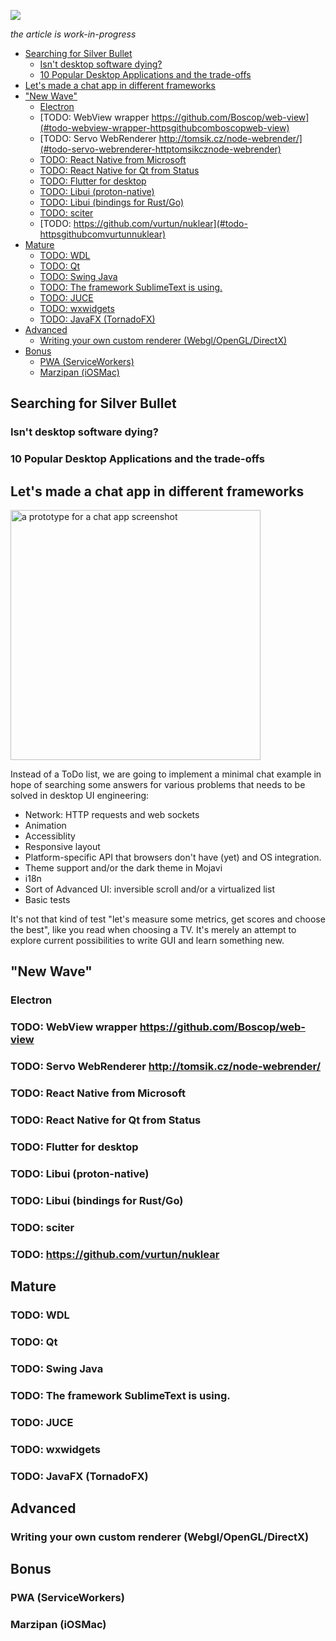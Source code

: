 [![](https://img.shields.io/badge/desktopui-slack-green.svg?logo=slack)](https://join.slack.com/t/desktopui/shared_invite/enQtNTE4NjEyNTA1MzE5LTczZWYzZGQ4YWVhNmFjMWE1N2U2M2FjOGVmYjljMTkyM2I3NjM2OWVhNmNhYTBkZWQxODcxMWY3ZDlhM2YzY2Q)

_the article is work-in-progress_

- [Searching for Silver Bullet](#searching-for-silver-bullet)
  - [Isn't desktop software dying?](#isnt-desktop-software-dying)
  - [10 Popular Desktop Applications and the trade-offs](#10-popular-desktop-applications-and-the-trade-offs)
- [Let's made a chat app in different frameworks](#lets-made-a-chat-app-in-different-frameworks)
- ["New Wave"](#%22new-wave%22)
  - [Electron](#electron)
  - [TODO: WebView wrapper https://github.com/Boscop/web-view](#todo-webview-wrapper-httpsgithubcomboscopweb-view)
  - [TODO: Servo WebRenderer http://tomsik.cz/node-webrender/](#todo-servo-webrenderer-httptomsikcznode-webrender)
  - [TODO: React Native from Microsoft](#todo-react-native-from-microsoft)
  - [TODO: React Native for Qt from Status](#todo-react-native-for-qt-from-status)
  - [TODO: Flutter for desktop](#todo-flutter-for-desktop)
  - [TODO: Libui (proton-native)](#todo-libui-proton-native)
  - [TODO: Libui (bindings for Rust/Go)](#todo-libui-bindings-for-rustgo)
  - [TODO: sciter](#todo-sciter)
  - [TODO: https://github.com/vurtun/nuklear](#todo-httpsgithubcomvurtunnuklear)
- [Mature](#mature)
  - [TODO: WDL](#todo-wdl)
  - [TODO: Qt](#todo-qt)
  - [TODO: Swing Java](#todo-swing-java)
  - [TODO: The framework SublimeText is using.](#todo-the-framework-sublimetext-is-using)
  - [TODO: JUCE](#todo-juce)
  - [TODO: wxwidgets](#todo-wxwidgets)
  - [TODO: JavaFX (TornadoFX)](#todo-javafx-tornadofx)
- [Advanced](#advanced)
  - [Writing your own custom renderer (Webgl/OpenGL/DirectX)](#writing-your-own-custom-renderer-webglopengldirectx)
- [Bonus](#bonus)
  - [PWA (ServiceWorkers)](#pwa-serviceworkers)
  - [Marzipan (iOSMac)](#marzipan-iosmac)

## Searching for Silver Bullet

### Isn't desktop software dying?

### 10 Popular Desktop Applications and the trade-offs

## Let's made a chat app in different frameworks

<img src="https://user-images.githubusercontent.com/1004115/50629735-e37d0d80-0f4e-11e9-9c2e-3081e943879e.png" alt="a prototype for a chat app screenshot" width="400"  />

Instead of a ToDo list, we are going to implement a minimal chat example in hope of searching some answers for various problems that needs to be solved in desktop UI engineering:

- Network: HTTP requests and web sockets
- Animation
- Accessiblity
- Responsive layout
- Platform-specific API that browsers don't have (yet) and OS integration.
- Theme support and/or the dark theme in Mojavi
- i18n
- Sort of Advanced UI: inversible scroll and/or a virtualized list
- Basic tests

It's not that kind of test "let's measure some metrics, get scores and choose the best", like you read when choosing a TV. It's merely an attempt
to explore current possibilities to write GUI and learn something new.

## "New Wave"

### Electron

### TODO: WebView wrapper https://github.com/Boscop/web-view

### TODO: Servo WebRenderer http://tomsik.cz/node-webrender/

### TODO: React Native from Microsoft

### TODO: React Native for Qt from Status

### TODO: Flutter for desktop

### TODO: Libui (proton-native)

### TODO: Libui (bindings for Rust/Go)

### TODO: sciter

### TODO: https://github.com/vurtun/nuklear

## Mature

### TODO: WDL

### TODO: Qt

### TODO: Swing Java

### TODO: The framework SublimeText is using.

### TODO: JUCE

### TODO: wxwidgets

### TODO: JavaFX (TornadoFX)

## Advanced

### Writing your own custom renderer (Webgl/OpenGL/DirectX)

## Bonus

### PWA (ServiceWorkers)

### Marzipan (iOSMac)

